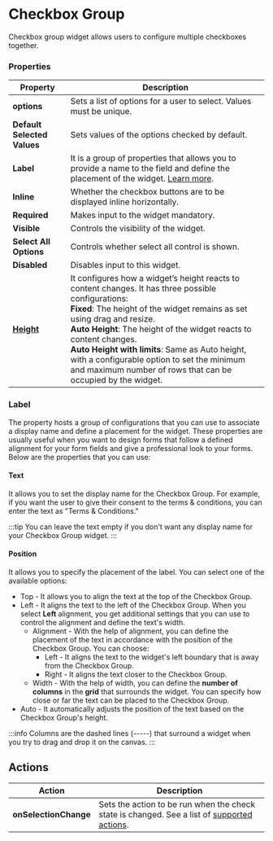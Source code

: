 # Checkbox Group

Checkbox group widget allows users to configure multiple checkboxes together.

<VideoEmbed host="youtube" videoId="-7cvZ2yCgtE" title="How to use Checkbox Group Widget" caption="How to use Checkbox Group Widget"/>

### Properties

| Property                    | Description                                                                                                                                               |
| --------------------------- | --------------------------------------------------------------------------------------------------------------------------------------------------------- |
| **options**                 | Sets a list of options for a user to select. Values must be unique.                                                                                       |
| **Default Selected Values** | Sets values of the options checked by default.                                                                                                            |
| **Label**                   | It is a group of properties that allows you to provide a name to the field and define the placement of the widget. [Learn more](checkbox-group.md#label). |
| **Inline**                  | Whether the checkbox buttons are to be displayed inline horizontally.                                                                                     |
| **Required**                | Makes input to the widget mandatory.                                                                                                                      |
| **Visible**                 | Controls the visibility of the widget.                                                                                                                    |
| **Select All Options**      | Controls whether select all control is shown.                                                                                                             |
| **Disabled**                | Disables input to this widget.                                                                                                                            |
| [**Height**](./README.md#height)        | It configures how a widget’s height reacts to content changes. It has three possible configurations:<br/>**Fixed**: The height of the widget remains as set using drag and resize.<br/>**Auto Height**: The height of the widget reacts to content changes.<br/>  **Auto Height with limits**: Same as Auto height, with a configurable option to set the minimum and maximum number of rows that can be occupied by the widget.                                      |


### Label

The property hosts a group of configurations that you can use to associate a display name and define a placement for the widget. These properties are usually useful when you want to design forms that follow a defined alignment for your form fields and give a professional look to your forms. Below are the properties that you can use:

#### **Text**

It allows you to set the display name for the Checkbox Group. For example, if you want the user to give their consent to the terms & conditions, you can enter the text as "Terms & Conditions."

:::tip
You can leave the text empty if you don't want any display name for your Checkbox Group widget.
:::

#### Position

It allows you to specify the placement of the label. You can select one of the available options:

* Top - It allows you to align the text at the top of the Checkbox Group.
* Left - It aligns the text to the left of the Checkbox Group. When you select **Left** alignment, you get additional settings that you can use to control the alignment and define the text's width.
  * Alignment - With the help of alignment, you can define the placement of the text in accordance with the position of the Checkbox Group. You can choose:
    * Left - It aligns the text to the widget's left boundary that is away from the Checkbox Group.
    * Right - It aligns the text closer to the Checkbox Group.
  * Width - With the help of width, you can define the **number of columns** in the **grid** that surrounds the widget. You can specify how close or far the text can be placed to the Checkbox Group.
* Auto - It automatically adjusts the position of the text based on the Checkbox Group's height.

:::info
Columns are the dashed lines (-----) that surround a widget when you try to drag and drop it on the canvas.
:::

<VideoEmbed host="youtube" videoId="KVCjIWWzO5o" title="How to set the label properties?" caption="How to set the label properties?"/>


## Actions

| Action                | Description                                                                                                                          |
| --------------------- | ------------------------------------------------------------------------------------------------------------------------------------ |
| **onSelectionChange** | Sets the action to be run when the check state is changed. See a list of [supported actions](../appsmith-framework/widget-actions/). |
